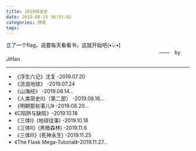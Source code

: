 ```yaml
---
title: 2019阅读史
date: 2019-08-15 16:53:02
categories: 随笔
tags:
---
```


立了一个flag，说要每天看看书，这就开始吧(•̀⌄•́)
　　　　　　　　　　　　　　　　　　　　　　　　　　　　　　——　by JiHan
* * *
<!-- more -->

* 《浮生六记》沈复  -2019.07.20
* 《流浪地球》 -2019.07.24
* 《山海经》 -2019.08.14...
* 《人类简史Ⅱ》（第二部） -2019.08.16...
* 《明朝那些事儿Ⅰ》 -2019.08.20...
* 《C陷阱与缺陷》-2019.10.18
* 《三体Ⅰ》(地球往事) -2019.10.18
* 《三体Ⅱ》(黑暗森林) -2019.11.6
* 《三体Ⅲ》(死神永生) -2019.11.25
* 《The Flask Mega-Tutorial》-2019.11.27...